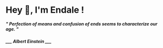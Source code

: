 <h1 title="head"> Hey 👋, I'm Endale !</h1>

**<h5><i>" Perfection of means and confusion of ends seems to characterize our age. "</i></h5>**

*<b>___ Albert Einstein ___</b>*

